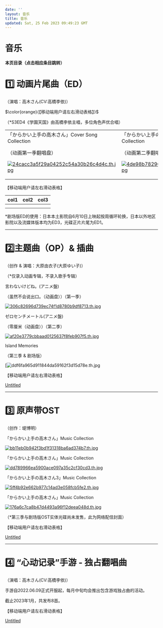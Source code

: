 ```yaml
---
date: ''
layout: 音乐
title: 音乐
updated: Sat, 25 Feb 2023 09:49:23 GMT
---
```

# 音乐

**本页目录（点击相应条目跳转）**

# 1️⃣ 动画片尾曲（ED）

（演唱：高木さん(CV:高橋李依)）

$\color{orange}{【移动端用户请左右滑动表格】}$

（*S3ED4《学園天国》由高橋李依主唱，多位角色声优合唱）

<html>
    <table style="margin-left: auto; margin-right: auto;">
        <tr>
            <td>
                <!--左侧内容-->
                「からかい上手の高木さん」Cover Song Collection

（动画第一季翻唱盘）

[![24cacc3a5f29a04252c54a30b26c4d4c.th.jpg](https://pic.mufeng086.top/images/2023/02/25/24cacc3a5f29a04252c54a30b26c4d4c.th.jpg)](https://pic.mufeng086.top/image/WFh)

</td>
<td>
<!--中段内容-->
「からかい上手の高木さん2」Cover Song Collection

（动画第二季翻唱盘）

[![4de98b782902941c9d99c0aa74dc13ee.th.jpg](https://pic.mufeng086.top/images/2023/02/25/4de98b782902941c9d99c0aa74dc13ee.th.jpg)](https://pic.mufeng086.top/image/9me)

</td>
<td>
<!--右侧内容-->
「からかい上手の高木さん3 & 劇場版」Cover Song Collection

（动画第三季&剧场版翻唱盘）

[![2aee53781995b1a20858f530292cd39a.th.jpg](https://pic.mufeng086.top/images/2023/02/25/2aee53781995b1a20858f530292cd39a.th.jpg)](https://pic.mufeng086.top/image/vbV)

</td>
</tr>
</table>

</html>

【移动端用户请左右滑动表格】

| col1 | col2 | col3 |
| ---- | ---- | ---- |
|      |      |      |
|      |      |      |

*剧场版ED的使用：日本本土影院自6月10日上映起按周循环轮换，日本以外地区影院以及流媒体版本均为ED3，光碟正片片尾为ED1。

---

# 2️⃣主题曲（OP）& 插曲

（创作 & 演唱：大原由衣子(大原ゆい子)）

（*仅录入动画专辑，不录入歌手专辑）

言わないけどね。(アニメ盤)

（虽然不会说出口。（动画盘））（第一季）

[![306c82696d739ec74f1d8780b9df8713.th.jpg](https://pic.mufeng086.top/images/2023/02/25/306c82696d739ec74f1d8780b9df8713.th.jpg)](https://pic.mufeng086.top/image/gId)

ゼロセンチメートル(アニメ盤)

（零厘米（动画盘））（第二季）

[![af20e3779cbbaad0125637f8feb907f5.th.jpg](https://pic.mufeng086.top/images/2023/02/25/af20e3779cbbaad0125637f8feb907f5.th.jpg)](https://pic.mufeng086.top/image/CDA)

Island Memories

（第三季 & 剧场版）

[![ddf6fa965d911844da59162f3d15d78e.th.jpg](https://pic.mufeng086.top/images/2023/02/25/ddf6fa965d911844da59162f3d15d78e.th.jpg)

【移动端用户请左右滑动表格】

[Untitled](%E9%9F%B3%E4%B9%90%20af2df541a5204969956abf9b83bd1aaf/Untitled%20Database%203a21c40f439640f8a606d8997391d1fa.md)

---

# 3️⃣ 原声带OST

（创作：堤博明）

「からかい上手の高木さん」Music Collection

[![bb11eb0b942f3bd1f31318ba6ad374b7.th.jpg](https://pic.mufeng086.top/images/2023/02/25/bb11eb0b942f3bd1f31318ba6ad374b7.th.jpg)](https://pic.mufeng086.top/image/HYp)

「からかい上手の高木さん」Music Collection

[![dd789966ea5900ace097a35c2cf30cd3.th.jpg](https://pic.mufeng086.top/images/2023/02/25/dd789966ea5900ace097a35c2cf30cd3.th.jpg)](https://pic.mufeng086.top/image/k9z)

「からかい上手の高木さん3」Music Collection

[![5ff4b92e662b977c14ad3e058fcb5fe2.th.jpg](https://pic.mufeng086.top/images/2023/02/25/5ff4b92e662b977c14ad3e058fcb5fe2.th.jpg)](https://pic.mufeng086.top/image/qjq)

「からかい上手の高木さん」Music Collection

[![176a6c7ca8b47d4493a96f12deea048d.th.jpg](https://pic.mufeng086.top/images/2023/02/25/176a6c7ca8b47d4493a96f12deea048d.th.jpg)](https://pic.mufeng086.top/image/Ph7)

（*第三季与剧场版OST实体光碟尚未发售，此为网络配信封面）

【移动端用户请左右滑动表格】

[Untitled](%E9%9F%B3%E4%B9%90%20af2df541a5204969956abf9b83bd1aaf/Untitled%20Database%205a60c98189e94b1dae02884112b7622e.md)

---

# 4️⃣ “心动记录”手游 - 独占翻唱曲

（演唱：高木さん(CV:高橋李依)）

手游自2022.06.09正式开服起，每月中旬均会推出包含游戏独占曲的活动。

截止2023年1月，共发布8首。

【移动端用户请左右滑动表格】

[Untitled](%E9%9F%B3%E4%B9%90%20af2df541a5204969956abf9b83bd1aaf/Untitled%20Database%205ff2841908fa4b21941fbd5d00447ad3.md)

